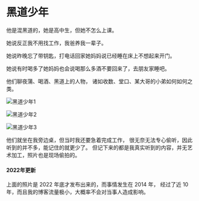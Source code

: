 # 黑道少年

他是混黑道的，她是高中生，但她不怎么上课。

她说反正我不用找工作，我爸养我一辈子。

她说昨晚忘了带钥匙，打电话回家她妈妈说已经睡在床上不想起来开门。

她说有时喝多了她妈妈也会说喝那么多酒不要回来了，去朋友家睡吧。

他们聊夜蒲、喝酒、黑道上的人物，
诸如收数、堂口、某大哥的小弟如何如何之类。

![黑道少年1](../output/pics/heidao-shaonian-1.jpg)

![黑道少年2](../output/pics/heidao-shaonian-2.jpg)

![黑道少年3](../output/pics/heidao-shaonian-3.jpg)

他们就坐在我旁边桌，但当时我还要急着完成工作，
很无奈无法专心偷听，因此听到的并不多，能记住的就更少了。
但记下来的都是我真实听到的内容，并无艺术加工，照片也是现场偷拍的。

#### 2022年更新

上面的照片是 2022 年底才发布出来的，而事情发生在 2014 年，
经过了近 10 年，而且我的博客流量极小，大概率不会对当事人造成影响。
